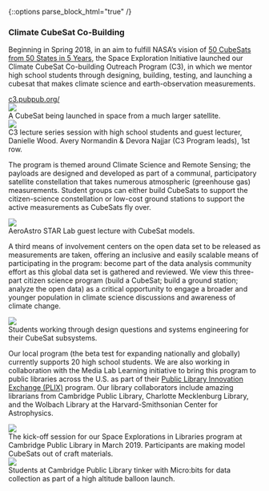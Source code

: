 {::options parse_block_html="true" /}
<section>
<div class="text--container">
<h3>Climate CubeSat Co-Building</h3>
<p>Beginning in Spring 2018, in an aim to fulfill NASA’s vision of <a href="https://www.nasa.gov/content/cubesat-launch-initiative-50-cubesats-from-50-states-in-5-years" target="_blank">50 CubeSats from 50 States in 5 Years</a>, the Space Exploration Initiative launched our Climate CubeSat Co-building Outreach Program (C3), in which we mentor high school students through designing, building, testing, and launching a cubesat that makes climate science and earth-observation measurements.</p>
<a href="https://c3.pubpub.org/" target="_blank" class="sliding yellow">c3.pubpub.org/</a>
</div>
<div class="media--container">
<div class="img--containe">
<div class="img">
<img src="{{ site.baseurl }}/img/elements/space--1-1.jpg">
</div>
<div class="caption">
<span>A CubeSat being launched in space from a much larger satellite.</span>
</div>
</div>
<div class="img-container">
<div class="img">
<img src="{{ site.baseurl }}/img/elements/space--1-2.png">
</div>
<div class="caption">
<span>C3 lecture series session with high school students and guest lecturer, Danielle Wood. Avery Normandin & Devora Najjar (C3 Program leads), 1st row.</span>
</div>
</div>
</div>
</section>

<section>
<div class="text--container">
<p>The program is themed around Climate Science and Remote Sensing; the payloads are designed and developed as part of a communal, participatory satellite constellation that takes numerous atmospheric (greenhouse gas) measurements. Student groups can either build CubeSats to support the citizen-science constellation or low-cost ground stations to support the active measurements as CubeSats fly over.</p>
</div>
<div class="media--container">
<div class="img--container">
<div class="img">
<img src="{{ site.baseurl }}/img/elements/space--2-1.png">
</div>
<div class="caption">
<span>AeroAstro STAR Lab guest lecture with CubeSat models.</span>
</div>
</div>
</div>
</section>

<section>
<div class="text--container">
<p>A third means of involvement centers on the open data set to be released as measurements are taken, offering an inclusive and easily scalable means of participating in the program: become part of the data analysis community effort as this global data set is gathered and reviewed. We view this three-part citizen science program (build a CubeSat; build a ground station; analyze the open data) as a critical opportunity to engage a broader and younger population in climate science discussions and awareness of climate change.</p>
</div>
<div class="media--container">
<div class="img--container">
<div class="img">
<img src="{{ site.baseurl }}/img/elements/space--3-1.png">
</div>
<div class="caption">
<span>Students working through design questions and systems engineering for their CubeSat subsystems.</span>
</div>
</div>
</div>
</section>

<section>
<div class="text-container">
<p>Our local program (the beta test for expanding nationally and globally) currently supports 20 high school students. We are also working in collaboration with the Media Lab Learning initiative to bring this program to public libraries across the U.S. as part of their <a href="https://plix.media.mit.edu" target="_blank">Public Library Innovation Exchange (PLIX)</a> program. Our library collaborators include amazing librarians from Cambridge Public Library, Charlotte Mecklenburg Library, and the Wolbach Library at the Harvard-Smithsonian Center for Astrophysics.</p>
</div>
<div class="media--container">
<div class="img--container">
<div class="img">
<img src="{{ site.baseurl }}/img/elements/space--4-1.jpg">
</div>
<div class="caption">
<span>The kick-off session for our Space Explorations in Libraries program at Cambridge Public Library in March 2019. Participants are making model CubeSats out of craft materials.</span>
</div>
</div>
<div class="img--container">
<div class="img">
<img src="{{ site.baseurl }}/img/elements/space--4-2.jpg">
</div>
<div class="caption">
<span>Students at Cambridge Public Library tinker with Micro:bits for data collection as part of a high altitude balloon launch.</span>
</div>
</div>
</div>
</section>